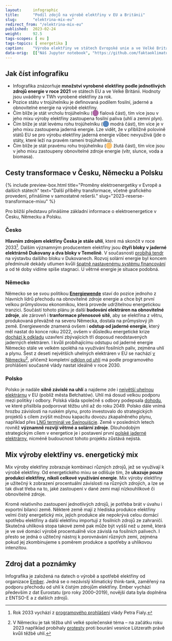```yaml
---
layout:     infographic
title:      "Podíl zdojů na výrobě elektřiny v EU a Británii"
slug:       "elektrina-mix-eu"
redirect_from: "/elektrina-mix-eu"
published:  2023-02-24
weight:     92.5
tags-scopes: [ eu ]
tags-topics: [ energetika ]
caption:    "Výroba elektřiny ve státech Evropské unie a ve Velké Británii v roce 2021 podle podílu jaderných, fosilních a obnovitelných zdrojů. V Česku se na výrobě elektřiny podílely z 50 % fosilní paliva, z 37 % jaderná energie a 13 % vyrobily obnovitelné zdroje."
data-orig:  [["Náš Jupyter notebook", "https://github.com/faktaoklimatu/data-analysis/blob/master/notebooks/electricity-mixes-eu.ipynb"]]
---
```


## Jak číst infografiku

* Infografika znázorňuje **množství vyrobené elektřiny podle jednotlivých zdrojů energie v roce 2021** ve státech EU a ve Velké Británii. Hodnoty jsou uváděny v TWh vyrobené elektřiny za rok.
* Pozice státu v trojúhelníku je definovaná podílem fosilní, jaderné a obnovitelné energie na výrobě elektřiny.
* Čím blíže je stát vrcholu trojúhelníku (<span style="color:#af69a6">⬤</span> fialová část), tím více jsou v jeho mixu výroby elektřiny zastoupena fosilní paliva (uhlí a zemní plyn).
* Čím blíže je stát levému rohu trojúhelníku (<span style="color:#5988bf">⬤</span> modrá část), tím více je v jeho mixu zastoupena jaderná energie. Lze vidět, že v přibližně polovině států EU se pro výrobu elektřiny jaderná energie vůbec nevyužívá (jde o státy, které leží na pravém rameni trojúhelníku).
* Čím blíže je stát pravému rohu trojúhelníku (<span style="color:#fcc679">⬤</span> žlutá část), tím více jsou v jeho mixu zastoupeny obnovitelné zdroje energie (vítr, slunce, voda a biomasa).

## Cesty transformace v Česku, Německu a Polsku

{% include preview-box.html
    title="Proměny elektroenergetiky v Evropě a dalších státech"
    text="Další příběhy transformace, včetně grafického provedení, přinášíme v samostatné rešerši."
    slug="2023-reserse-transformace-mixu"
%}

Pro bližší představu přinášíme základní informace o elektroenergetice v Česku, Německu a Polsku.

### Česko

**Hlavním zdrojem elektřiny Česka je stále uhlí**, které má skončit v roce 2033[^programove-prohlaseni]. Dalším významným producentem elektřiny jsou **čtyři bloky v jaderné elektrárně Dukovany a dva bloky v Temelíně**. V současnosti [probíhá tendr](https://oenergetice.cz/jaderne-elektrarny/tendr-na-dukovansky-blok-postoupi-do-dalsi-faze-vyprsi-termin-pro-prvni-nabidky) na výstavbu dalšího bloku v Dukovanech. Rozvoj solární energie byl koncem předminulé dekády utlumen kvůli [špatně nastavenému systému financování](https://www.irozhlas.cz/zpravy-domov/fotovoltaika-energetika-obnovitelne-zdroje_1912040600_jab) a od té doby vidíme spíše stagnaci. U větrné energie je situace podobná.

### Německo

Německo se se svou politikou [**Energiewende**](https://www.cleanenergywire.org/easyguide) staví do pozice jednoho z hlavních lídrů přechodu na obnovitelné zdroje energie a chce být první velkou průmyslovou ekonomikou, která provede udržitelnou energetickou tranzici. Součástí tohoto plánu je další **budování elektráren na obnovitelné zdroje**, ale zároveň i **tranformace přenosové sítě**, aby se elektřina z větru, produkovaná převážně na severu Německa, dostala na průmyslový jih země. Energiewende znamená ovšem i **odstup od jaderné energie**, který měl nastat do konce roku 2022, ovšem v důsledku energetické krize [dochází k odkladu](https://www.dw.com/en/germany-extends-lifetime-of-all-3-remaining-nuclear-plants/a-63466196) uzavření zbývajících tří doposud neodstavených jaderných elektráren. I kvůli probíhajícímu odstupu od jaderné energie Německo stále ve velkém spoléhá na využívání fosilních paliv, zejména uhlí a plynu. Šest z deseti největších uhelných elektráren v EU se nachází [v Německu](https://www.statista.com/statistics/1264199/largest-operational-coal-power-plants-by-capacity-in-the-eu-27/)[^lutzerath], přičemž kompletní [odklon od uhlí](/infografiky/uhelny-phaseout-eu) má podle programového prohlášení současné vlády nastat ideálně v roce 2030.

### Polsko

Polsko je nadále **silně závislé na uhlí** a najdeme zde i [největší uhelnou elektrárnu](https://cs.wikipedia.org/wiki/Elektr%C3%A1rna_Be%C5%82chat%C3%B3w) v EU (poblíž města Bełchatów). Uhlí má dosud velkou podporu mezi politiky i odbory. Polská vláda společně s odbory podepsala [dohodu](https://www.cire.pl/artykuly/serwis-informacyjny-cire-24/175624-podpisano-porozumienie-w-sprawie-zasad-i-tempa-transformacji-gornictwa), ve které přislíbila podporovat těžbu uhlí až do roku 2049. Polsko dále vnímá hrozbu závislosti na ruském plynu, proto investovalo do strategických projektů s cílem zvýšit možnou kapacitu dovozu zkapalněného plynu, například přes [LNG terminál ve Świnoujście](https://warsawinstitute.review/news-en/the-importance-of-the-swinoujscie-lng-terminal-in-light-of-the-energy-crisis-in-europe/). Země v posledních letech rovněž **významně rozvíjí větrné a solární zdroje**. Dlouhodobým strategickým cílem v energetice je i postavení první [polské jaderné elektrárny](https://world-nuclear.org/information-library/country-profiles/countries-o-s/poland.aspx), nicméně budoucnost tohoto projektu zůstává nejistá.

## Mix výroby elektřiny vs. energetický mix

Mix výroby elektřiny zobrazuje kombinaci různých zdrojů, jež se využívají k výrobě elektřiny. Od energetického mixu se odlišuje tím, že **ukazuje pouze produkci elektřiny, nikoli celkové využívání energie**. Mix výroby elektřiny je užitečný k zobrazení procentuální závislosti na různých zdrojích, a lze se tak dívat třeba na to, jaké zastoupení v dané zemi mají nízkouhlíkové či obnovitelné zdroje.

Kromě relativního zastoupení jednotlivých zdrojů, je potřeba brát v úvahu i exportní bilanci země. Některé země mají z hlediska produkce elektřiny velmi čistý energetický mix, jejich produkce ale nepokrývá celou domácí spotřebu elektřiny a další elektřinu importují z fosilních zdrojů ze zahraničí. Skutečná uhlíková stopa takové země pak může být vyšší než u země, která je ve své domácí výrobě procentuálně více závislá na fosilních palivech. I přesto se jedná o užitečný nástroj k porovnávání různých zemí, zejména pokud jej zkombinujeme s poměrem produkce a spotřeby a uhlíkovou intenzitou.

## Zdroj dat a poznámky

Infografika je založená na datech o výrobě a spotřebě elektřiny od organizace [Ember](https://ember-climate.org/). Jedná se o nezávislý klimatický think-tank, zaměřený na podporu přechodu od uhlí k čistým zdrojům elektřiny. Ember vychází především z dat Eurostatu (pro roky 2000–2019), novější data byla doplněna z ENTSO-E a z dalších zdrojů.

[^programove-prohlaseni]: Rok 2033 vychází z [programového prohlášení](https://www.vlada.cz/assets/jednani-vlady/programove-prohlaseni/programove-prohlaseni-vlady-Petra-Fialy.pdf) vlády Petra Fialy.
[^lutzerath]: V Německu je tak těžba uhlí velké společenské téma – na začátku roku 2023 například probíhaly [protesty](https://www.reuters.com/business/environment/germanys-rwe-calls-end-showdown-over-coal-mine-expansion-2023-01-11/) proti bourání vesnice Lützerath právě kvůli těžbě uhlí.